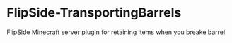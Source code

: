 # FlipSide-TransportingBarrels
FlipSide Minecraft server plugin for retaining items when you breake barrel
